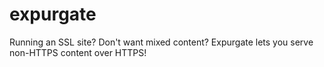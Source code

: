 expurgate
=========

Running an SSL site? Don&#39;t want mixed content? Expurgate lets you serve non-HTTPS content over HTTPS!